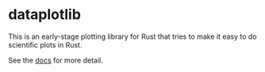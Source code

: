 # dataplotlib

This is an early-stage plotting library for Rust that tries to make it easy to do scientific plots in Rust.

See the [docs](https://docs.rs/dataplotlib/) for more detail.